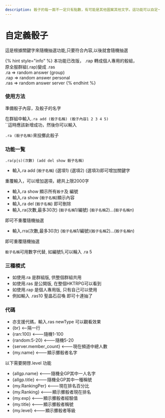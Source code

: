 ```yaml
---
description: 骰子的每一面不一定只有點數，有可能是其他圖案其他文字。這功能可以自定一粒內容由你決定的骰子。
---
```


# 自定義骰子

這是根據關鍵字來隨機抽選功能,只要符合內容,以後就會隨機抽選

{% hint style="info" %}
本功能已改版， .rap 轉成個人專用的骰組， \
原全服群組(.rap)變成 .ras \
.ra => random answer (group) \
.rap => random answer personal \
.ras => random answer server
{% endhint %}

### 使用方法

準備骰子內容，及骰子的名字

在群組中輸入`.ra add (骰子名稱) (骰子內容1 2 3 4 5)`\
``這時應該新增成功，然後你可以輸入

`.ra (骰子名稱)`來投擲此骰子

### 功能一覧

`.ra(p|s)(次數) (add del show 骰子名稱)`

* 輸入.ra add (`骰子名稱`) (選項1) (選項2) (選項3)即可增加關鍵字&#x20;

&#x20;     重覆輸入，可以增加選項，總共上限2000字

* 輸入.ra show 顯示所有`骰子`及 編號&#x20;
* 輸入.ra show (`骰子名稱`)顯示內容&#x20;
* 輸入.ra del (`骰子名稱`) 即可刪除&#x20;
* 輸入.ra(次數,最多30次) (`骰子名稱`1/編號) (`骰子名稱`2)...(`骰子名稱`n)&#x20;

&#x20;     即可不重覆隨機抽選&#x20;

* 輸入.rra(次數,最多30次) (`骰子名稱`1/編號)(`骰子名稱`2)...(`骰子名稱`n)&#x20;

&#x20;     即可重覆隨機抽選&#x20;

&#x20; `骰子名稱`可用數字代替, 如編號5,可以輪入 .ra 5&#x20;

### 三種模式

* 如使用.ra 是群組版, 供整個群組共用&#x20;
* 如使用.ras 是公開版, 在整個HKTRPG可以看到&#x20;
* 如使用.rap 是個人專用版, 只有自己可以使用
* 例如輸入 .ras10 聖晶石召喚 即可十連抽了

### 代碼

* 亦支援代碼，輸入.ras newType 可以觀看效果
* {br} <--隔一行
* {ran:100} <---隨機1-100
* {random:5-20} <---隨機5-20
* {server.member\_count} <---現在頻道中總人數
* {my.name} <---顯示擲骰者名字

以下需要開啓.level 功能

* {allgp.name} <---隨機全GP其中一人名字
* {allgp.title} <---隨機全GP其中一種稱號
* {my.RankingPer} <---現在排名百分比
* {my.Ranking} <---顯示擲骰者現在排名
* {my.exp} <---顯示擲骰者經驗值
* {my.title} <---顯示擲骰者稱號
* {my.level} <---顯示擲骰者等級
